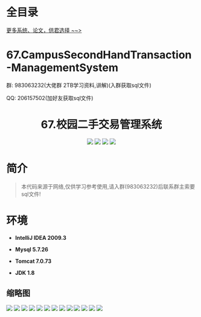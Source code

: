 # 全目录

[更多系统、论文，供君选择 ~~>](https://www.yuque.com/wisebit/blog)
# 67.CampusSecondHandTransaction-ManagementSystem

<p>群: 983063232(大佬群 2TB学习资料,讲解)(入群获取sql文件)</p>
<p>QQ: 206157502(加好友获取sql文件)</p>

<p><h1 align="center">67.校园二手交易管理系统</h1></p>


<p align="center">
	<img src="https://img.shields.io/badge/jdk-1.8-orange.svg"/>
    <img src="https://img.shields.io/badge/spring-5.x-lightgrey.svg"/>
    <img src="https://img.shields.io/badge/springmvc-3.x-blue.svg"/>
    <img src="https://img.shields.io/badge/mybatis-3.x-yellow.svg"/>
</p>

# 简介


> 本代码来源于网络,仅供学习参考使用,请入群(983063232)后联系群主索要sql文件!



# 环境

- <b>IntelliJ IDEA 2009.3</b>

- <b>Mysql 5.7.26</b>

- <b>Tomcat 7.0.73</b>

- <b>JDK 1.8</b>




## 缩略图

![](https://bitwise.oss-cn-heyuan.aliyuncs.com/2024/9/10/0a5856dc-68a0-4316-a753-82d1942688e8.png)
![](https://bitwise.oss-cn-heyuan.aliyuncs.com/2024/9/10/12f7eb2d-36a4-4b16-af57-2c185830b159.png)
![](https://bitwise.oss-cn-heyuan.aliyuncs.com/2024/9/10/aa6a3c7a-ec8b-4ed1-ae2d-85f315bd2980.png)
![](https://bitwise.oss-cn-heyuan.aliyuncs.com/2024/9/10/211418aa-c87b-4127-af11-a9994a749548.png)
![](https://bitwise.oss-cn-heyuan.aliyuncs.com/2024/9/10/f36f425f-397d-41df-8eb8-ef06732a8c41.png)
![](https://bitwise.oss-cn-heyuan.aliyuncs.com/2024/9/10/e7c87b51-4d84-4b94-9bfc-1bcb17d16aed.png)
![](https://bitwise.oss-cn-heyuan.aliyuncs.com/2024/9/10/1a1e53b2-ff36-43e3-9710-99dec9219ed7.png)
![](https://bitwise.oss-cn-heyuan.aliyuncs.com/2024/9/10/66184e84-613e-4949-bffc-7d131765260b.png)
![](https://bitwise.oss-cn-heyuan.aliyuncs.com/2024/9/10/0c15daa6-8aaa-42ed-9eca-dfbfe4fb1d09.png)
![](https://bitwise.oss-cn-heyuan.aliyuncs.com/2024/9/10/6e9e5626-febb-4721-8173-9f7defad3cd2.png)
![](https://bitwise.oss-cn-heyuan.aliyuncs.com/2024/9/10/1946196e-e819-45ed-816d-3bddc9eaeaec.png)
![](https://bitwise.oss-cn-heyuan.aliyuncs.com/2024/9/10/8d2505c1-9fa1-426d-92ea-77035be6cc79.png)
![](https://bitwise.oss-cn-heyuan.aliyuncs.com/2024/9/10/a4cf4803-edb4-4cd3-9597-fc9853f8c9a5.png)



